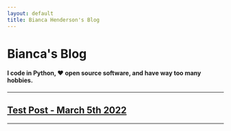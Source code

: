 ```yaml
---
layout: default
title: Bianca Henderson's Blog
---
```


<link rel="stylesheet" href="styles.css">

# Bianca's Blog

#### I code in Python, ❤️ open source software, and have way too many hobbies.

* * *

## [Test Post - March 5th 2022](first_post.md)

* * *
